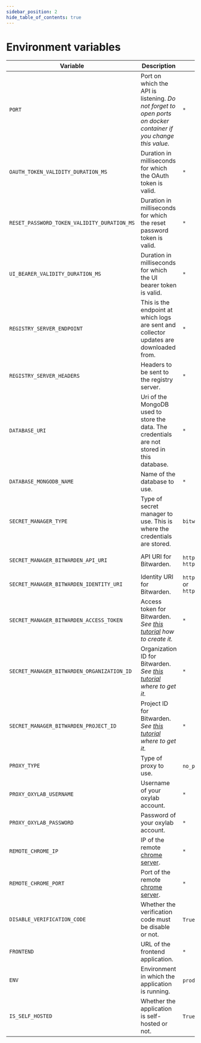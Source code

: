 ```yaml
---
sidebar_position: 2
hide_table_of_contents: true
---
```


# Environment variables


| Variable | Description | Possible values | Mandatory | Default | Condition |
|----------|-------------|-----------------|-----------|---------|-----------|
| `PORT` | Port on which the API is listening. _Do not forget to open ports on docker container if you change this value._ | `*` | ✔️ | `8080` | None |
| `OAUTH_TOKEN_VALIDITY_DURATION_MS` | Duration in milliseconds for which the OAuth token is valid. | `*` | ❌ | `600000` | None |
| `RESET_PASSWORD_TOKEN_VALIDITY_DURATION_MS` | Duration in milliseconds for which the reset password token is valid. | `*` | ❌ | `3600000` | None |
| `UI_BEARER_VALIDITY_DURATION_MS` | Duration in milliseconds for which the UI bearer token is valid. | `*` | ❌ | `3600000` | None |
| `REGISTRY_SERVER_ENDPOINT` | This is the endpoint at which logs are sent and collector updates are downloaded from. | `*` | ✔️ | `https://registry.invoice-collector.com` | None |
| `REGISTRY_SERVER_HEADERS` | Headers to be sent to the registry server. | `*` | ❌ | `{}` | None |
| `DATABASE_URI` | Uri of the MongoDB used to store the data. The credentials are not stored in this database. | `*` | ✔️ | `mongodb://mongodb:27017` | None |
| `DATABASE_MONGODB_NAME` | Name of the database to use. | `*` | ✔️ | `prod` | If `DATABASE_URI` starts with `mongodb` |
| `SECRET_MANAGER_TYPE` | Type of secret manager to use. This is where the credentials are stored. | `bitwarden` | ✔️ | `bitwarden` | None |
| `SECRET_MANAGER_BITWARDEN_API_URI` | API URI for Bitwarden. | `https://vault.bitwarden.eu/api` or `https://vault.bitwarden.com/api` | ✔️ | `https://vault.bitwarden.eu/api` | If `SECRET_MANAGER_TYPE` is `bitwarden` |
| `SECRET_MANAGER_BITWARDEN_IDENTITY_URI` | Identity URI for Bitwarden. | `https://vault.bitwarden.eu/identity` or `https://vault.bitwarden.com/identity` | ✔️ | `https://vault.bitwarden.eu/identity` | If `SECRET_MANAGER_TYPE` is `bitwarden` |
| `SECRET_MANAGER_BITWARDEN_ACCESS_TOKEN` | Access token for Bitwarden. _See [this tutorial](../tutorials/secret_managers/bitwarden.md) how to create it._ | `*` | ✔️ | Empty | If `SECRET_MANAGER_TYPE` is `bitwarden` |
| `SECRET_MANAGER_BITWARDEN_ORGANIZATION_ID` | Organization ID for Bitwarden. _See [this tutorial](../tutorials/secret_managers/bitwarden.md) where to get it._ | `*` | ✔️ | Empty | If `SECRET_MANAGER_TYPE` is `bitwarden` |
| `SECRET_MANAGER_BITWARDEN_PROJECT_ID` | Project ID for Bitwarden.  _See [this tutorial](../tutorials/secret_managers/bitwarden.md) where to get it._ | `*` | ✔️ | Empty | If `SECRET_MANAGER_TYPE` is `bitwarden` |
| `PROXY_TYPE` | Type of proxy to use. | `no_proxy` or `oxylab` | ❌ | `no_proxy` | None |
| `PROXY_OXYLAB_USERNAME` | Username of your oxylab account. | `*` | ✔️ | Empty | If `PROXY_TYPE` is `oxylab`. |
| `PROXY_OXYLAB_PASSWORD` | Password of your oxylab account. | `*` | ✔️ | Empty | If `PROXY_TYPE` is `oxylab`. |
| `REMOTE_CHROME_IP` | IP of the remote [chrome server](https://github.com/invoice-collector/chrome-server). | `*` | ❌ | Empty | None |
| `REMOTE_CHROME_PORT` | Port of the remote [chrome server](https://github.com/invoice-collector/chrome-server). | `*` | ❌ | Empty | None |
| `DISABLE_VERIFICATION_CODE` | Whether the verification code must be disable or not. | `True` or `False` | ❌ | `False` | None |
| `FRONTEND` | URL of the frontend application. | `*` | ✔️ | `http://localhost:8080` | None |
| `ENV` | Environment in which the application is running. | `prod` or `debug` | ❌ | `prod` | None |
| `IS_SELF_HOSTED` | Whether the application is self-hosted or not. | `True` or `False` | ❌ | `True` | None |
